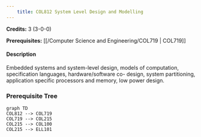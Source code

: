 ```yaml
---
    title: COL812 System Level Design and Modelling
---
```

**Credits:** 3 (3-0-0)



**Prerequisites:** [[/Computer Science and Engineering/COL719 | COL719]]

#### Description 
Embedded systems and system-level design, models of computation, specification languages, hardware/software co- design, system partitioning, application specific processors and memory, low power design.

### Prerequisite Tree

```mermaid
graph TD
COL812 --> COL719
COL719 --> COL215
COL215 --> COL100
COL215 --> ELL101
```